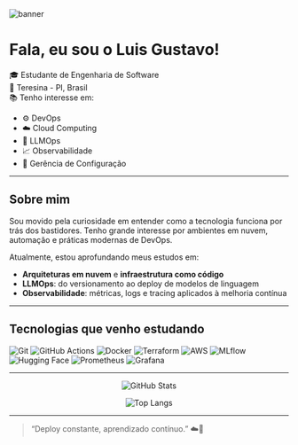 <img src="https://capsule-render.vercel.app/api?type=waving&color=gradient&height=200&section=header&text=Luis%20Gustavo%20Olimpio&fontSize=30&fontAlignY=40&desc=DevOps%20%7C%20Cloud%20%7C%20LLMOps%20%7C%20Observability&descSize=18&descAlignY=60" alt="banner" />

# Fala, eu sou o Luis Gustavo!

🎓 Estudante de Engenharia de Software  
📍 Teresina - PI, Brasil  
📚 Tenho interesse em:
- ⚙️ DevOps
- ☁️ Cloud Computing
- 🤖 LLMOps
- 📈 Observabilidade
- 🔧 Gerência de Configuração

---

## Sobre mim

Sou movido pela curiosidade em entender como a tecnologia funciona por trás dos bastidores. Tenho grande interesse por ambientes em nuvem, automação e práticas modernas de DevOps.

Atualmente, estou aprofundando meus estudos em:
- **Arquiteturas em nuvem** e **infraestrutura como código**
- **LLMOps**: do versionamento ao deploy de modelos de linguagem
- **Observabilidade**: métricas, logs e tracing aplicados à melhoria contínua

---

## Tecnologias que venho estudando

![Git](https://img.shields.io/badge/-Git-black?style=flat-square&logo=git)
![GitHub Actions](https://img.shields.io/badge/-GitHub%20Actions-black?style=flat-square&logo=github-actions)
![Docker](https://img.shields.io/badge/-Docker-black?style=flat-square&logo=docker)
![Terraform](https://img.shields.io/badge/-Terraform-black?style=flat-square&logo=terraform)
![AWS](https://img.shields.io/badge/-AWS-black?style=flat-square&logo=amazon-aws)
![MLflow](https://img.shields.io/badge/-MLflow-black?style=flat-square&logo=mlflow)
![Hugging Face](https://img.shields.io/badge/-HuggingFace-black?style=flat-square&logo=huggingface)
![Prometheus](https://img.shields.io/badge/-Prometheus-black?style=flat-square&logo=prometheus)
![Grafana](https://img.shields.io/badge/-Grafana-black?style=flat-square&logo=grafana)

---

<p align="center">
  <img src="https://github-readme-stats.vercel.app/api?username=luisg0c&show_icons=true&theme=radical" alt="GitHub Stats" />
</p>

<p align="center">
  <img src="https://github-readme-stats.vercel.app/api/top-langs/?username=luisg0c&layout=compact&theme=radical" alt="Top Langs" />
</p>

---

> “Deploy constante, aprendizado contínuo.” ☁️🧠
